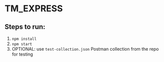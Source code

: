 # TM_EXPRESS

## Steps to run:

1. `npm install`
2. `npm start`
3. OPTIONAL: use `test-collection.json` Postman collection from the repo for testing

